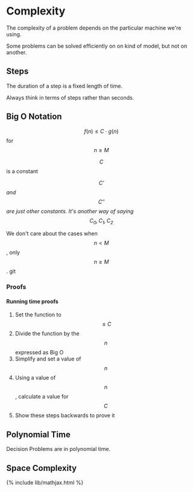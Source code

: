 # Complexity

The complexity of a problem depends on the particular machine we're using.

Some problems can be solved efficiently on on kind of model, but not on another.

## Steps

The duration of a step is a fixed length of time.

Always think in terms of steps rather than seconds.

## Big O Notation

$$f(n) \le C \cdot g(n)$$ for $$n \ge M$$

$$C$$ is a constant

_$$C'$$ and $$C''$$ are just other constants. It's another way of saying $$C_0, C_1, C_2$$_

We don't care about the cases when $$n < M$$, only $$n \ge M$$.
git 
### Proofs

#### Running time proofs
1. Set the function to $$\leq C$$
2. Divide the function by the $$n$$ expressed as Big O
3. Simplify and set a value of $$n$$
4. Using a value of $$n$$, calculate a value for $$C$$
5. Show these steps backwards to prove it


## Polynomial Time

Decision Problems are in polynomial time. 

## Space Complexity


{% include lib/mathjax.html %}